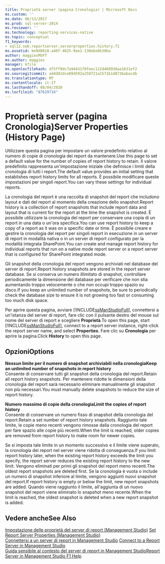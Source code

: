 ```yaml
---
title: Proprietà server (pagina Cronologia) | Microsoft Docs
ms.custom: ''
ms.date: 06/13/2017
ms.prod: sql-server-2014
ms.reviewer: ''
ms.technology: reporting-services-native
ms.topic: conceptual
f1_keywords:
- sql12.swb.reportserver.serverproperties.history.f1
ms.assetid: be9d8018-a46f-4625-9ae1-138ebe6b38ba
author: maggiesMSFT
ms.author: maggies
manager: kfile
ms.openlocfilehash: df5ff9dc7a94431f8feec112d460938aa1631ef2
ms.sourcegitcommit: ad4d92dce894592a259721a1571b1d8736abacdb
ms.translationtype: MT
ms.contentlocale: it-IT
ms.lasthandoff: 08/04/2020
ms.locfileid: "87629716"
---
```

# <a name="server-properties-history-page"></a><span data-ttu-id="268fd-102">Proprietà server (pagina Cronologia)</span><span class="sxs-lookup"><span data-stu-id="268fd-102">Server Properties (History Page)</span></span>
  <span data-ttu-id="268fd-103">Utilizzare questa pagina per impostare un valore predefinito relativo al numero di copie di cronologia dei report da mantenere.</span><span class="sxs-lookup"><span data-stu-id="268fd-103">Use this page to set a default value for the number of copies of report history to retain.</span></span> <span data-ttu-id="268fd-104">Il valore predefinito rappresenta un'impostazione iniziale che definisce i limiti della cronologia di tutti i report.</span><span class="sxs-lookup"><span data-stu-id="268fd-104">The default value provides an initial setting that establishes report history limits for all reports.</span></span> <span data-ttu-id="268fd-105">È possibile modificare queste impostazioni per singoli report.</span><span class="sxs-lookup"><span data-stu-id="268fd-105">You can vary these settings for individual reports.</span></span>  
  
 <span data-ttu-id="268fd-106">La cronologia del report è una raccolta di snapshot del report che includono layout e dati del report al momento della creazione dello snapshot.</span><span class="sxs-lookup"><span data-stu-id="268fd-106">Report history is a collection of report snapshots that include report data and layout that is current for the report at the time the snapshot is created.</span></span> <span data-ttu-id="268fd-107">È possibile utilizzare la cronologia del report per conservare una copia di un report in una data o un'ora specifica.</span><span class="sxs-lookup"><span data-stu-id="268fd-107">You can use report history to keep a copy of a report as it was on a specific date or time.</span></span> <span data-ttu-id="268fd-108">È possibile creare e gestire la cronologia del report per singoli report in esecuzione in un server di report in modalità nativa o in un server di report configurato per la modalità integrata SharePoint.</span><span class="sxs-lookup"><span data-stu-id="268fd-108">You can create and manage report history for individual reports that run on a native mode report server or a report server that is configured for SharePoint integrated mode.</span></span>  
  
 <span data-ttu-id="268fd-109">Gli snapshot della cronologia del report vengono archiviati nel database del server di report.</span><span class="sxs-lookup"><span data-stu-id="268fd-109">Report history snapshots are stored in the report server database.</span></span> <span data-ttu-id="268fd-110">Se si conserva un numero illimitato di snapshot, controllare periodicamente la dimensione del database per verificare che non stia aumentando troppo velocemente o che non occupi troppo spazio su disco.</span><span class="sxs-lookup"><span data-stu-id="268fd-110">If you keep an unlimited number of snapshots, be sure to periodically check the database size to ensure it is not growing too fast or consuming too much disk space.</span></span>  
  
 <span data-ttu-id="268fd-111">Per aprire questa pagina, avviare [!INCLUDE[ssManStudioFull](../../includes/ssmanstudiofull-md.md)], connettersi a un'istanza del server di report, fare clic con il pulsante destro del mouse sul nome del server di report e scegliere **Proprietà**.</span><span class="sxs-lookup"><span data-stu-id="268fd-111">To open this page, start [!INCLUDE[ssManStudioFull](../../includes/ssmanstudiofull-md.md)], connect to a report server instance, right-click the report server name, and select **Properties**.</span></span> <span data-ttu-id="268fd-112">Fare clic su **Cronologia** per aprire la pagina.</span><span class="sxs-lookup"><span data-stu-id="268fd-112">Click **History** to open this page.</span></span>  
  
## <a name="options"></a><span data-ttu-id="268fd-113">Opzioni</span><span class="sxs-lookup"><span data-stu-id="268fd-113">Options</span></span>  
 <span data-ttu-id="268fd-114">**Nessun limite per il numero di snapshot archiviabili nella cronologia**</span><span class="sxs-lookup"><span data-stu-id="268fd-114">**Keep an unlimited number of snapshots in report history**</span></span>  
 <span data-ttu-id="268fd-115">Consente di conservare tutti gli snapshot della cronologia del report.</span><span class="sxs-lookup"><span data-stu-id="268fd-115">Retain all report history snapshots.</span></span> <span data-ttu-id="268fd-116">Per mantenere ridotte le dimensioni della cronologia del report sarà necessario eliminare manualmente gli snapshot non più necessari.</span><span class="sxs-lookup"><span data-stu-id="268fd-116">You must manually delete snapshots to reduce the size of report history.</span></span>  
  
 <span data-ttu-id="268fd-117">**Numero massimo di copie della cronologia**</span><span class="sxs-lookup"><span data-stu-id="268fd-117">**Limit the copies of report history**</span></span>  
 <span data-ttu-id="268fd-118">Consente di conservare un numero fisso di snapshot della cronologia del report.</span><span class="sxs-lookup"><span data-stu-id="268fd-118">Retain a set number of report history snapshots.</span></span> <span data-ttu-id="268fd-119">Raggiunto tale limite, le copie meno recenti vengono rimosse dalla cronologia del report per fare spazio alle copie più recenti.</span><span class="sxs-lookup"><span data-stu-id="268fd-119">When the limit is reached, older copies are removed from report history to make room for newer copies.</span></span>  
  
 <span data-ttu-id="268fd-120">Se si imposta tale limite in un momento successivo e il limite viene superato, la cronologia dei report nel server viene ridotta di conseguenza.</span><span class="sxs-lookup"><span data-stu-id="268fd-120">If you limit report history later, when the existing report history exceeds the limit you specify, the report server reduces the existing report history to the new limit.</span></span> <span data-ttu-id="268fd-121">Vengono eliminati per primi gli snapshot del report meno recenti.</span><span class="sxs-lookup"><span data-stu-id="268fd-121">The oldest report snapshots are deleted first.</span></span> <span data-ttu-id="268fd-122">Se la cronologia è vuota o include un numero di snapshot inferiore al limite, vengono aggiunti nuovi snapshot del report.</span><span class="sxs-lookup"><span data-stu-id="268fd-122">If report history is empty or below the limit, new report snapshots are added.</span></span> <span data-ttu-id="268fd-123">Quando viene raggiunto il limite, all'aggiunta di un nuovo snapshot del report viene eliminato lo snapshot meno recente.</span><span class="sxs-lookup"><span data-stu-id="268fd-123">When the limit is reached, the oldest snapshot is deleted when a new report snapshot is added.</span></span>  
  
## <a name="see-also"></a><span data-ttu-id="268fd-124">Vedere anche</span><span class="sxs-lookup"><span data-stu-id="268fd-124">See Also</span></span>  
 <span data-ttu-id="268fd-125">[Impostazione delle proprietà del server di report &#40;Management Studio&#41;](set-report-server-properties-management-studio.md) </span><span class="sxs-lookup"><span data-stu-id="268fd-125">[Set Report Server Properties &#40;Management Studio&#41;](set-report-server-properties-management-studio.md) </span></span>  
 <span data-ttu-id="268fd-126">[Connettersi a un server di report in Management Studio](connect-to-a-report-server-in-management-studio.md) </span><span class="sxs-lookup"><span data-stu-id="268fd-126">[Connect to a Report Server in Management Studio](connect-to-a-report-server-in-management-studio.md) </span></span>  
 [<span data-ttu-id="268fd-127">Guida sensibile al contesto del server di report in Management Studio</span><span class="sxs-lookup"><span data-stu-id="268fd-127">Report Server in Management Studio F1 Help</span></span>](report-server-in-management-studio-f1-help.md)  
  
  
